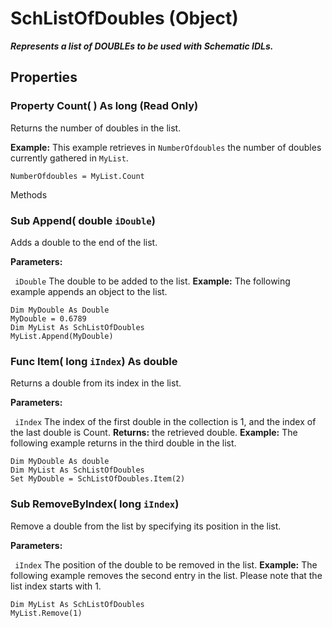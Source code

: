 # SchListOfDoubles (Object)

**_Represents a list of DOUBLEs to be used with Schematic IDLs._**

## Properties

### Property **Count**( ) As long (Read Only)

Returns the number of doubles in the list.

**Example:**      This example retrieves in `NumberOfdoubles` the number of doubles currently gathered in `MyList`.

```VBScript
NumberOfdoubles = MyList.Count

```

Methods

### Sub **Append**( double  `iDouble`)

Adds a double to the end of the list.

**Parameters:**

` iDouble`      The double to be added to the list.
**Example:**      The following example appends an object to the list.

```VBScript
Dim MyDouble As Double
MyDouble = 0.6789
Dim MyList As SchListOfDoubles
MyList.Append(MyDouble)

```

### Func **Item**( long  `iIndex`) As double

Returns a double from its index in the list.

**Parameters:**

` iIndex`      The index of the first double in the collection is 1, and the index of the last double is Count.
**Returns:**      the retrieved double.  **Example:**      The following example returns in the third double in the list.

```VBScript
Dim MyDouble As double
Dim MyList As SchListOfDoubles
Set MyDouble = SchListOfDoubles.Item(2)

```

### Sub **RemoveByIndex**( long  `iIndex`)

Remove a double from the list by specifying its position in the list.

**Parameters:**

` iIndex`      The position of the double to be removed in the list.
**Example:**      The following example removes the second entry in the list. Please note that the list index starts with 1.

```VBScript
Dim MyList As SchListOfDoubles
MyList.Remove(1)

```